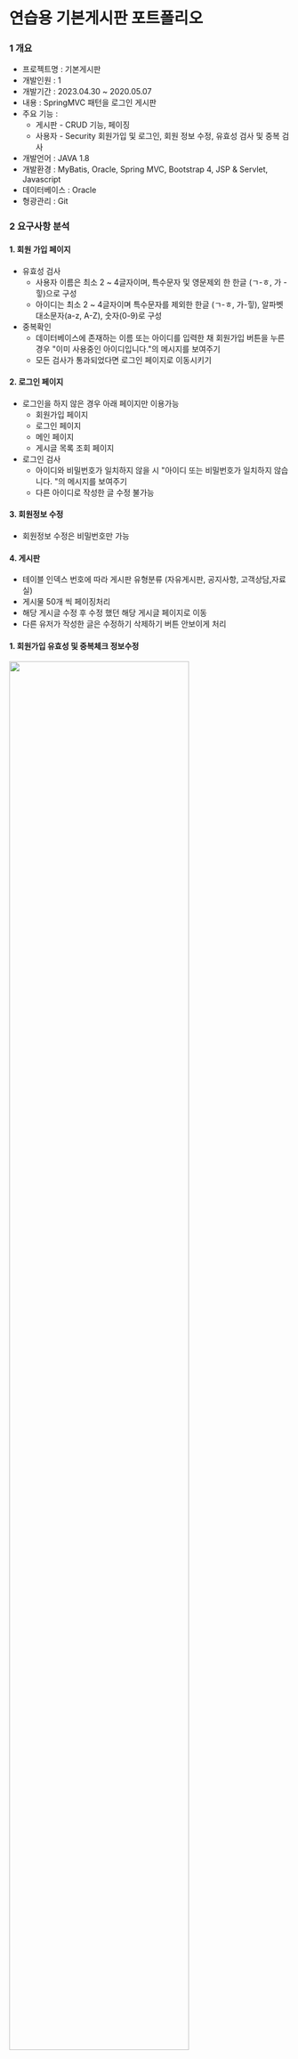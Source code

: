 # 연습용 기본게시판 포트폴리오
### 1 개요
*  프로젝트명 : 기본게시판
*  개발인원 : 1
* 개발기간 : 2023.04.30 ~ 2020.05.07
* 내용 : SpringMVC 패턴을 로그인 게시판
* 주요 기능 : 
  * 게시판 - CRUD 기능, 페이징
  * 사용자 - Security 회원가입 및 로그인, 회원 정보 수정, 유효성 검사 및 중복 검사 <br>
* 개발언어 : JAVA 1.8
* 개발환경 : MyBatis, Oracle, Spring MVC, Bootstrap 4, JSP & Servlet, Javascript
* 데이터베이스 : Oracle
* 형광관리 : Git
### 2 요구사항 분석
  #### 1. 회원 가입 페이지
* 유효성 검사
  * 사용자 이름은 최소 2 ~ 4글자이며, 특수문자 및 영문제외 한 한글 (ㄱ-ㅎ, 가 - 힣)으로 구성
  * 아이디는 최소 2 ~ 4글자이며 특수문자를 제외한 한글 (ㄱ-ㅎ, 가-힣), 알파벳 대소문자(a-z, A-Z), 숫자(0-9)로 구성
* 중복확인
  * 데이터베이스에 존재하는 이름 또는 아이디를 입력한 채 회원가입 버튼을 누른 경우 "이미 사용중인 아이디입니다."의 메시지를 보여주기
  * 모든 검사가 통과되었다면 로그인 페이지로 이동시키기
 #### 2. 로그인 페이지
  * 로그인을 하지 않은 경우 아래 페이지만 이용가능
    * 회원가입 페이지
    * 로그인 페이지
    * 메인 페이지
    * 게시글 목록 조회 페이지
  * 로그인 검사
    * 아이디와 비밀번호가 일치하지 않을 시 "아이디 또는 비밀번호가 일치하지 않습니다. "의 메시지를 보여주기
    * 다른 아이디로 작성한 글 수정 불가능
 #### 3. 회원정보 수정
  * 회원정보 수정은 비밀번호만 가능
 #### 4. 게시판
  * 테이블 인덱스 번호에 따라 게시판 유형분류 (자유게시판, 공지사항, 고객상담,자료실)
  * 게시물 50개 씩 페이징처리
  * 해당 게시글 수정 후 수정 했던 해당 게시글 페이지로 이동
  * 다른 유저가 작성한 글은 수정하기 삭제하기 버튼 안보이게 처리
  
#### 1. 회원가입 유효성 및 중복체크 정보수정
<img width="80%" src="https://user-images.githubusercontent.com/72364856/236682499-da14adc0-7ad5-4952-aa3e-40dd5d9acd38.gif"/>

#### 2. 회원로그인 실패 로그인 성공시
<img width="80%" src="https://user-images.githubusercontent.com/72364856/236680981-1248a7f1-8812-4977-afe6-d4cecdf8173c.gif"/>

#### 3. 글쓰기 수정 및 삭제
<img width="80%" src="https://user-images.githubusercontent.com/72364856/236681967-9fc7da3d-216e-4f91-9467-1d3454c0d053.gif"/>



  
